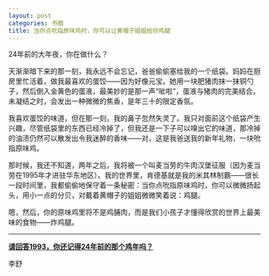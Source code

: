 ```yaml
---
layout: post
categories: 书摘
title: 当你点吮指原味鸡时，你可以让黄帽子姐姐给你鸡腿
---
```


24年前的大年夜，你在做什么？

天渐渐暗下来的那一刻，我永远不会忘记，爸爸偷偷塞给我的一个纸袋。妈妈在厨房里忙活着，做我最喜欢的蛋饺——因为好像元宝。她用一块肥猪肉抹一抹铜勺子，然后倒入金黄色的蛋液，最美妙的是那一声“呲啦”，蛋液与猪肉的完美结合，未凝结之时，会发出一种微微的焦香，是年三十的限定香氛。

我喜欢蛋饺的味道，但在那一刻，我的鼻子忽然失灵了。我只对面前这个纸袋产生兴趣，尽管纸袋里的东西已经冷掉了，但我还是一下子可以嗅出它的味道，那冷掉的油渍仍然可以散发出令我迷醉的香味——对，这是我爸送我的新年礼物，一块吮指原味鸡。

那时候，我还不知道，两年之后，我将被一个叫麦当劳的牛肉汉堡征服（因为麦当劳在1995年才进驻华东地区）。我的世界里，肯德基就是我的米其林制霸——很长一段时间里，我都偷偷地保守着一条秘密：当你点吮指原味鸡时，你可以微微扬起头，用小一点的分贝，对戴着黄帽子的姐姐微微笑着说：鸡腿。

嗯，然后，你的原味鸡里将不是鸡脯肉，而是我们小孩子才懂得欣赏的世界上最美味的食物——炸鸡腿。

---

**[请回答1993，你还记得24年前的那个鸡年吗？](http://t.cn/Rx3p7KB)**

李舒